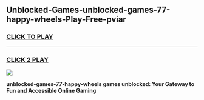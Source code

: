 
## Unblocked-Games-unblocked-games-77-happy-wheels-Play-Free-pviar
<h3>
<a href="https://premium76.site?title=unblocked-games-77-happy-wheels&ref=09A">CLICK TO PLAY</a></h3>
<hr>

<h3>
<a href="https://premium76.site?title=unblocked-games-77-happy-wheels&ref=09A">CLICK 2 PLAY</a>
  
</h3>

<a href="https://premium76.site?title=unblocked-games-77-happy-wheels&ref=09A"><img src="https://clearcache.store/games.png"></a>


**unblocked-games-77-happy-wheels games unblocked: Your Gateway to Fun and Accessible Online Gaming**
